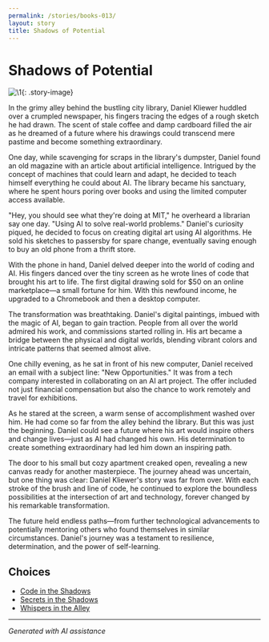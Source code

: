 ```yaml
---
permalink: /stories/books-013/
layout: story
title: Shadows of Potential
---
```


# Shadows of Potential

![\1](/input_images/books-013){: .story-image}

In the grimy alley behind the bustling city library, Daniel Kliewer huddled over a crumpled newspaper, his fingers tracing the edges of a rough sketch he had drawn. The scent of stale coffee and damp cardboard filled the air as he dreamed of a future where his drawings could transcend mere pastime and become something extraordinary.

One day, while scavenging for scraps in the library's dumpster, Daniel found an old magazine with an article about artificial intelligence. Intrigued by the concept of machines that could learn and adapt, he decided to teach himself everything he could about AI. The library became his sanctuary, where he spent hours poring over books and using the limited computer access available.

"Hey, you should see what they're doing at MIT," he overheard a librarian say one day. "Using AI to solve real-world problems." Daniel's curiosity piqued, he decided to focus on creating digital art using AI algorithms. He sold his sketches to passersby for spare change, eventually saving enough to buy an old phone from a thrift store.

With the phone in hand, Daniel delved deeper into the world of coding and AI. His fingers danced over the tiny screen as he wrote lines of code that brought his art to life. The first digital drawing sold for $50 on an online marketplace—a small fortune for him. With this newfound income, he upgraded to a Chromebook and then a desktop computer.

The transformation was breathtaking. Daniel's digital paintings, imbued with the magic of AI, began to gain traction. People from all over the world admired his work, and commissions started rolling in. His art became a bridge between the physical and digital worlds, blending vibrant colors and intricate patterns that seemed almost alive.

One chilly evening, as he sat in front of his new computer, Daniel received an email with a subject line: "New Opportunities." It was from a tech company interested in collaborating on an AI art project. The offer included not just financial compensation but also the chance to work remotely and travel for exhibitions.

As he stared at the screen, a warm sense of accomplishment washed over him. He had come so far from the alley behind the library. But this was just the beginning. Daniel could see a future where his art would inspire others and change lives—just as AI had changed his own. His determination to create something extraordinary had led him down an inspiring path.

The door to his small but cozy apartment creaked open, revealing a new canvas ready for another masterpiece. The journey ahead was uncertain, but one thing was clear: Daniel Kliewer's story was far from over. With each stroke of the brush and line of code, he continued to explore the boundless possibilities at the intersection of art and technology, forever changed by his remarkable transformation.

The future held endless paths—from further technological advancements to potentially mentoring others who found themselves in similar circumstances. Daniel's journey was a testament to resilience, determination, and the power of self-learning.


## Choices

* [Code in the Shadows](/stories/20221113_161531/)
* [Secrets in the Shadows](/stories/476902298_2026199734459132_8101314172205332991_n/)
* [Whispers in the Alley](/stories/20221014_134512/)


---
*Generated with AI assistance*
